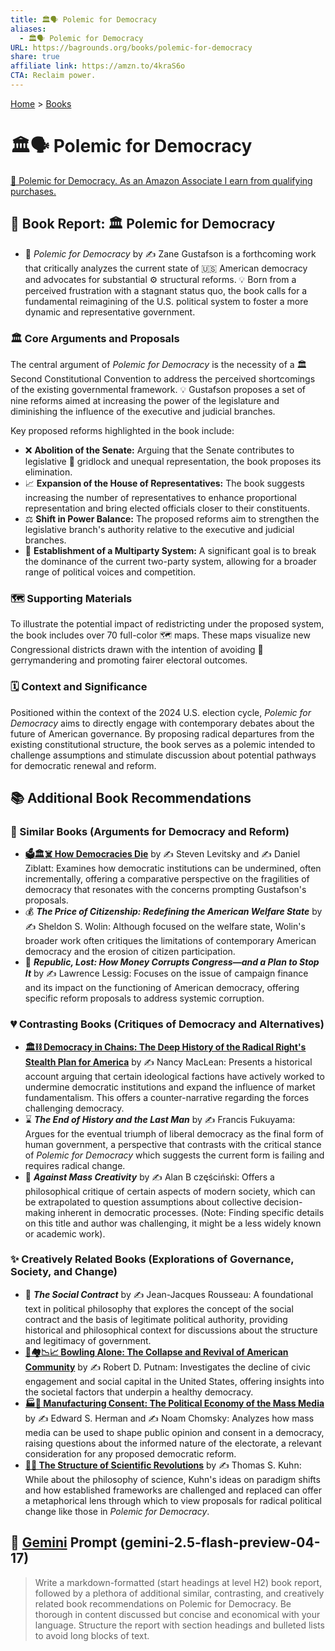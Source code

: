 ```yaml
---
title: 🏛️🗣️ Polemic for Democracy
aliases:
  - 🏛️🗣️ Polemic for Democracy
URL: https://bagrounds.org/books/polemic-for-democracy
share: true
affiliate link: https://amzn.to/4kraS6o
CTA: Reclaim power.
---
```

[Home](../index.md) > [Books](./index.md)  
# 🏛️🗣️ Polemic for Democracy  
[🛒 Polemic for Democracy. As an Amazon Associate I earn from qualifying purchases.](https://amzn.to/4kraS6o)  
  
## 📖 Book Report: 🏛️ Polemic for Democracy  
  
* 📖 *Polemic for Democracy* by ✍️ Zane Gustafson is a forthcoming work that critically analyzes the current state of 🇺🇸 American democracy and advocates for substantial ⚙️ structural reforms. 💡 Born from a perceived frustration with a stagnant status quo, the book calls for a fundamental reimagining of the U.S. political system to foster a more dynamic and representative government.  
  
### 🏛️ Core Arguments and Proposals  
  
The central argument of *Polemic for Democracy* is the necessity of a 🏛️ Second Constitutional Convention to address the perceived shortcomings of the existing governmental framework. 💡 Gustafson proposes a set of nine reforms aimed at increasing the power of the legislature and diminishing the influence of the executive and judicial branches.  
  
Key proposed reforms highlighted in the book include:  
  
* ❌ **Abolition of the Senate:** Arguing that the Senate contributes to legislative 🚦 gridlock and unequal representation, the book proposes its elimination.  
* 📈 **Expansion of the House of Representatives:** The book suggests increasing the number of representatives to enhance proportional representation and bring elected officials closer to their constituents.  
* ⚖️ **Shift in Power Balance:** The proposed reforms aim to strengthen the legislative branch's authority relative to the executive and judicial branches.  
* 🎉 **Establishment of a Multiparty System:** A significant goal is to break the dominance of the current two-party system, allowing for a broader range of political voices and competition.  
  
### 🗺️ Supporting Materials  
  
To illustrate the potential impact of redistricting under the proposed system, the book includes over 70 full-color 🗺️ maps. These maps visualize new Congressional districts drawn with the intention of avoiding 🐍 gerrymandering and promoting fairer electoral outcomes.  
  
### 🗓️ Context and Significance  
  
Positioned within the context of the 2024 U.S. election cycle, *Polemic for Democracy* aims to directly engage with contemporary debates about the future of American governance. By proposing radical departures from the existing constitutional structure, the book serves as a polemic intended to challenge assumptions and stimulate discussion about potential pathways for democratic renewal and reform.  
  
## 📚 Additional Book Recommendations  
  
### 🤝 Similar Books (Arguments for Democracy and Reform)  
  
* **[🗳️🏛️☠️ How Democracies Die](./how-democracies-die.md)** by ✍️ Steven Levitsky and ✍️ Daniel Ziblatt: Examines how democratic institutions can be undermined, often incrementally, offering a comparative perspective on the fragilities of democracy that resonates with the concerns prompting Gustafson's proposals.  
* 💰 ***The Price of Citizenship: Redefining the American Welfare State*** by ✍️ Sheldon S. Wolin: Although focused on the welfare state, Wolin's broader work often critiques the limitations of contemporary American democracy and the erosion of citizen participation.  
* 💸 ***Republic, Lost: How Money Corrupts Congress—and a Plan to Stop It*** by ✍️ Lawrence Lessig: Focuses on the issue of campaign finance and its impact on the functioning of American democracy, offering specific reform proposals to address systemic corruption.  
  
### 💔 Contrasting Books (Critiques of Democracy and Alternatives)  
  
* **[🏛️⛓️ Democracy in Chains: The Deep History of the Radical Right's Stealth Plan for America](./democracy-in-chains-the-deep-history-of-the-radical-rights-stealth-plan-for-america.md)** by ✍️ Nancy MacLean: Presents a historical account arguing that certain ideological factions have actively worked to undermine democratic institutions and expand the influence of market fundamentalism. This offers a counter-narrative regarding the forces challenging democracy.  
* ⌛ ***The End of History and the Last Man*** by ✍️ Francis Fukuyama: Argues for the eventual triumph of liberal democracy as the final form of human government, a perspective that contrasts with the critical stance of *Polemic for Democracy* which suggests the current form is failing and requires radical change.  
* 🤔 ***Against Mass Creativity*** by ✍️ Alan B częściński: Offers a philosophical critique of certain aspects of modern society, which can be extrapolated to question assumptions about collective decision-making inherent in democratic processes. (Note: Finding specific details on this title and author was challenging, it might be a less widely known or academic work).  
  
### ✨ Creatively Related Books (Explorations of Governance, Society, and Change)  
  
* 📜 ***The Social Contract*** by ✍️ Jean-Jacques Rousseau: A foundational text in political philosophy that explores the concept of the social contract and the basis of legitimate political authority, providing historical and philosophical context for discussions about the structure and legitimacy of government.  
* **[🎳🏘️📉📈 Bowling Alone: The Collapse and Revival of American Community](./bowling-alone.md)** by ✍️ Robert D. Putnam: Investigates the decline of civic engagement and social capital in the United States, offering insights into the societal factors that underpin a healthy democracy.  
* **[🏭🫡 Manufacturing Consent: The Political Economy of the Mass Media](./manufacturing-consent.md)** by ✍️ Edward S. Herman and ✍️ Noam Chomsky: Analyzes how mass media can be used to shape public opinion and consent in a democracy, raising questions about the informed nature of the electorate, a relevant consideration for any proposed democratic reform.  
* **[🔬🔄 The Structure of Scientific Revolutions](./the-structure-of-scientific-revolutions.md)** by ✍️ Thomas S. Kuhn: While about the philosophy of science, Kuhn's ideas on paradigm shifts and how established frameworks are challenged and replaced can offer a metaphorical lens through which to view proposals for radical political change like those in *Polemic for Democracy*.  
  
## 💬 [Gemini](../software/gemini.md) Prompt (gemini-2.5-flash-preview-04-17)  
> Write a markdown-formatted (start headings at level H2) book report, followed by a plethora of additional similar, contrasting, and creatively related book recommendations on Polemic for Democracy. Be thorough in content discussed but concise and economical with your language. Structure the report with section headings and bulleted lists to avoid long blocks of text.